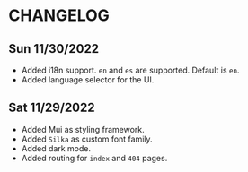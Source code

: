 # CHANGELOG

## Sun 11/30/2022
- Added i18n support. `en` and `es` are supported. Default is `en`.
- Added language selector for the UI.

## Sat 11/29/2022
- Added Mui as styling framework.
- Added `Silka` as custom font family.
- Added dark mode.
- Added routing for `index` and `404` pages.
